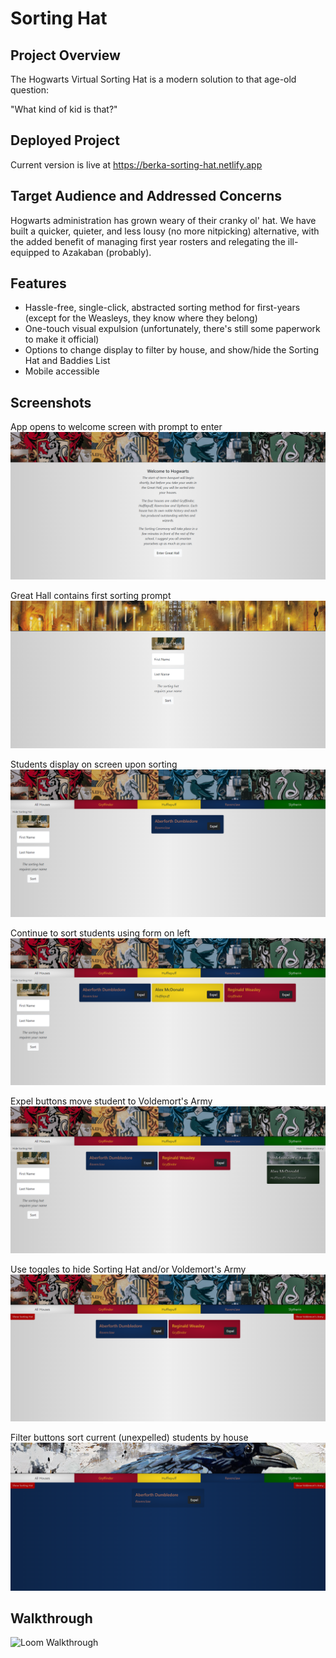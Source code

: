 # Sorting Hat

## Project Overview
The Hogwarts Virtual Sorting Hat is a modern solution to that age-old question:

"What kind of kid is that?"

## Deployed Project
Current version is live at https://berka-sorting-hat.netlify.app

## Target Audience and Addressed Concerns
Hogwarts administration has grown weary of their cranky ol' hat. We have built a quicker, quieter, and less lousy (no more nitpicking) alternative, with the added benefit of managing first year rosters and relegating the ill-equipped to Azakaban (probably). 

## Features
- Hassle-free, single-click, abstracted sorting method for first-years (except for the Weasleys, they know where they belong)
- One-touch visual expulsion (unfortunately, there's still some paperwork to make it official)
- Options to change display to filter by house, and show/hide the Sorting Hat and Baddies List
- Mobile accessible

## Screenshots
App opens to welcome screen with prompt to enter
![Welcome Screen](/Sorting%20Hat%20Images/Welcome.png)

Great Hall contains first sorting prompt
![Great Hall](/Sorting%20Hat%20Images/Great%20Hall.png)

Students display on screen upon sorting
![First Sort](/Sorting%20Hat%20Images/First%20Sort.png)

Continue to sort students using form on left
![Multiple Students](/Sorting%20Hat%20Images/Multiple%20Sort.png)

Expel buttons move student to Voldemort's Army
![Expel](/Sorting%20Hat%20Images/Expel.png)

Use toggles to hide Sorting Hat and/or Voldemort's Army
![Toggle](/Sorting%20Hat%20Images/Toggle.png)

Filter buttons sort current (unexpelled) students by house
![Filter](/Sorting%20Hat%20Images/Filter.png)

## Walkthrough

![Loom Walkthrough](https://www.loom.com/share/e95f30fdba91416d8db9f5d1e5c210d0?sid=34c50b62-4284-4a69-b4ff-4ff648070f3a)
